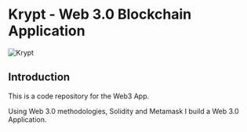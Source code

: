 # Krypt - Web 3.0 Blockchain Application
![Krypt](https://i.ibb.co/DVF4tNW/image.png)

## Introduction
This is a code repository for the Web3 App.

Using Web 3.0 methodologies, Solidity and Metamask I build a Web 3.0 Application.

